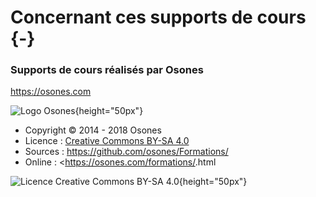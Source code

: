 # Concernant ces supports de cours {-}

### Supports de cours réalisés par Osones

<https://osones.com>

![Logo Osones](images/logo-osones.png){height="50px"}

- Copyright © 2014 - 2018 Osones
- Licence : [Creative Commons BY-SA 4.0](https://creativecommons.org/licenses/by-sa/4.0/deed.fr)
- Sources : <https://github.com/osones/Formations/>
- Online : <https://osones.com/formations/<nom du cours>.html

![Licence Creative Commons BY-SA 4.0](images/licence.png){height="50px"}

